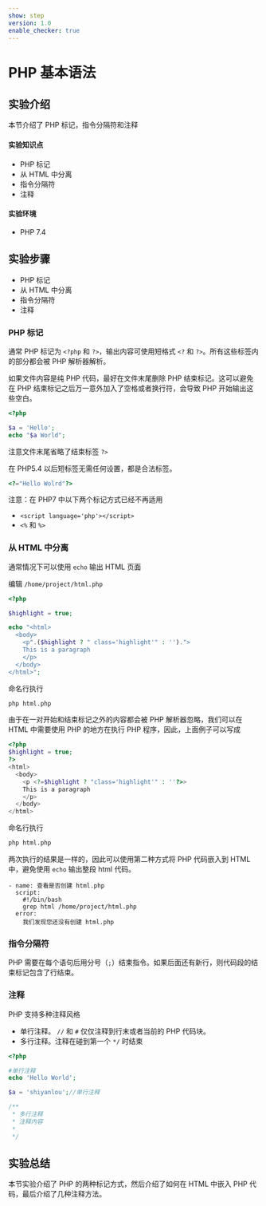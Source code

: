```yaml
---
show: step
version: 1.0
enable_checker: true
---
```


# PHP 基本语法

## 实验介绍

本节介绍了 PHP 标记，指令分隔符和注释

#### 实验知识点

- PHP 标记
- 从 HTML 中分离
- 指令分隔符
- 注释

#### 实验环境

- PHP 7.4

## 实验步骤

- PHP 标记
- 从 HTML 中分离
- 指令分隔符
- 注释

### PHP 标记

通常 PHP 标记为 `<?php` 和 `?>`，输出内容可使用短格式 `<?` 和 `?>`。所有这些标签内的部分都会被 PHP 解析器解析。

如果文件内容是纯 PHP 代码，最好在文件末尾删除 PHP 结束标记。这可以避免在 PHP 结束标记之后万一意外加入了空格或者换行符，会导致 PHP 开始输出这些空白。

```php
<?php

$a = 'Hello';
echo "$a World";
```

注意文件末尾省略了结束标签 `?>`

在 PHP5.4 以后短标签无需任何设置，都是合法标签。

```php
<?="Hello Wolrd"?>
```

注意：在 PHP7 中以下两个标记方式已经不再适用

- `<script language='php'></script>`
- `<%` 和 `%>`

### 从 HTML 中分离

通常情况下可以使用 `echo` 输出 HTML 页面

编辑 `/home/project/html.php`

```php
<?php

$highlight = true;

echo "<html>
  <body>
    <p".($highlight ? " class='highlight'" : '').">
    This is a paragraph
    </p>
  </body>
</html>";
```

命名行执行

```bash
php html.php
```

由于在一对开始和结束标记之外的内容都会被 PHP 解析器忽略，我们可以在 HTML 中需要使用 PHP 的地方在执行 PHP 程序，因此，上面例子可以写成

```php
<?php
$highlight = true;
?>
<html>
  <body>
    <p <?=$highlight ? "class='highlight'" : ''?>>
    This is a paragraph
    </p>
  </body>
</html>
```

命名行执行

```bash
php html.php
```

两次执行的结果是一样的，因此可以使用第二种方式将 PHP 代码嵌入到 HTML 中，避免使用 `echo` 输出整段 html 代码。

```checker
- name: 查看是否创建 html.php
  script:
    #!/bin/bash
    grep html /home/project/html.php
  error:
    我们发现您还没有创建 html.php
```

### 指令分隔符

PHP 需要在每个语句后用分号（`;`）结束指令。如果后面还有新行，则代码段的结束标记包含了行结束。

### 注释

PHP 支持多种注释风格

- 单行注释。 `//` 和 `#` 仅仅注释到行末或者当前的 PHP 代码块。
- 多行注释。注释在碰到第一个 `*/` 时结束

```php
<?php

#单行注释
echo 'Hello World';

$a = 'shiyanlou';//单行注释

/**
 * 多行注释
 * 注释内容
 *
 */
```

## 实验总结

本节实验介绍了 PHP 的两种标记方式，然后介绍了如何在 HTML 中嵌入 PHP 代码，最后介绍了几种注释方法。